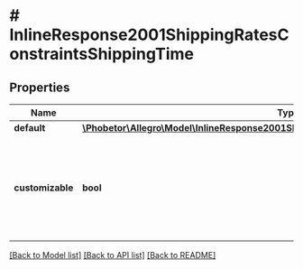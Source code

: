# # InlineResponse2001ShippingRatesConstraintsShippingTime

## Properties

Name | Type | Description | Notes
------------ | ------------- | ------------- | -------------
**default** | [**\Phobetor\Allegro\Model\InlineResponse2001ShippingRatesConstraintsShippingTimeDefault**](InlineResponse2001ShippingRatesConstraintsShippingTimeDefault.md) |  | [optional]
**customizable** | **bool** | Indicates if custom shipping time can be set when adding or modifying shipping rates. | [optional]

[[Back to Model list]](../../README.md#models) [[Back to API list]](../../README.md#endpoints) [[Back to README]](../../README.md)
